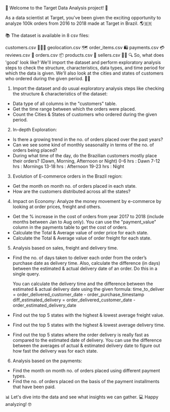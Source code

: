 🚀 Welcome to the Target Data Analysis project! 🎉

As a data scientist at Target, you've been given the exciting opportunity to analyze 100k orders from 2016 to 2018 made at Target in Brazil. 🌎🇧🇷

📚 The dataset is available in 8 csv files:

customers.csv 🧑‍🤝‍🧑
geolocation.csv 🗺️
order_items.csv 🛍️
payments.csv 💳
reviews.csv 📝
orders.csv 📦
products.csv 📝
sellers.csv 👩‍💼
🔍 So, what does 'good' look like? We'll import the dataset and perform exploratory analysis steps to check the structure, characteristics, data types, and time period for which the data is given. We'll also look at the cities and states of customers who ordered during the given period. 🕵️‍♀️


1. Import the dataset and do usual exploratory analysis steps like checking the structure & characteristics of the dataset:

- Data type of all columns in the "customers" table.
- Get the time range between which the orders were placed.
- Count the Cities & States of customers who ordered during the given period.

2. In-depth Exploration:

- Is there a growing trend in the no. of orders placed over the past years?
- Can we see some kind of monthly seasonality in terms of the no. of orders being placed?
- During what time of the day, do the Brazilian customers mostly place their orders? (Dawn, Morning,     Afternoon or Night)
	0-6 hrs : Dawn
	7-12 hrs : Mornings
	13-18 hrs : Afternoon
	19-23 hrs : Night
3. Evolution of E-commerce orders in the Brazil region:

- Get the month on month no. of orders placed in each state.
- How are the customers distributed across all the states?
  
4. Impact on Economy: Analyze the money movement by e-commerce by looking at order prices, freight and others.
  
- Get the % increase in the cost of orders from year 2017 to 2018 (include months between Jan to Aug     only).
  You can use the "payment_value" column in the payments table to get the cost of orders.
- Calculate the Total & Average value of order price for each state.
- Calculate the Total & Average value of order freight for each state.
  
5. Analysis based on sales, freight and delivery time.
  
- Find the no. of days taken to deliver each order from the order’s purchase date as delivery time.
  Also, calculate the difference (in days) between the estimated & actual delivery date of an order.
  Do this in a single query.

  You can calculate the delivery time and the difference between the estimated & actual delivery date     using the given formula:
  time_to_deliver = order_delivered_customer_date - order_purchase_timestamp
  diff_estimated_delivery = order_delivered_customer_date - order_estimated_delivery_date
- Find out the top 5 states with the highest & lowest average freight value.
- Find out the top 5 states with the highest & lowest average delivery time.
- Find out the top 5 states where the order delivery is really fast as compared to the estimated date     of delivery.
  You can use the difference between the averages of actual & estimated delivery date to figure out how   fast the delivery was for each state.
  
6. Analysis based on the payments:
  
- Find the month on month no. of orders placed using different payment types.
- Find the no. of orders placed on the basis of the payment installments that have been paid.

📊 Let's dive into the data and see what insights we can gather. 💻 Happy analyzing! 🤓

